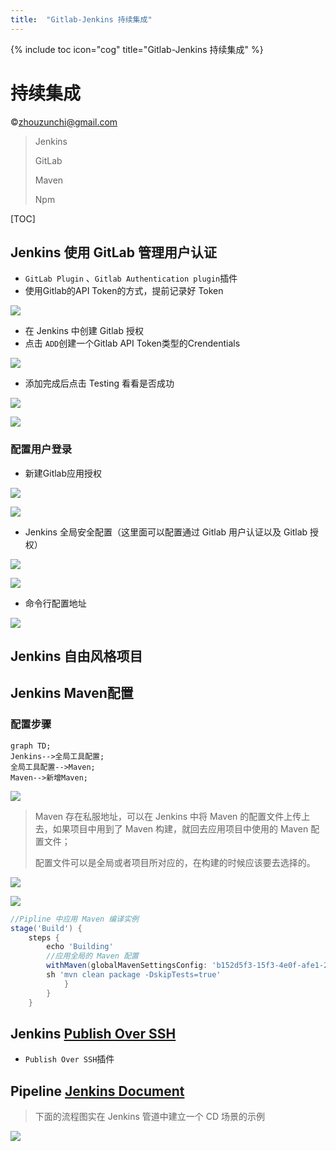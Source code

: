 ```yaml
---
title:  "Gitlab-Jenkins 持续集成"
---
```


{% include toc icon="cog" title="Gitlab-Jenkins 持续集成" %}

# 持续集成

 &copy;zhouzunchi@gmail.com

> Jenkins
>
> GitLab
>
> Maven
>
> Npm

[TOC]

## Jenkins 使用 GitLab 管理用户认证

* `GitLab Plugin` 、`Gitlab Authentication plugin`插件
* 使用Gitlab的API Token的方式，提前记录好 Token

![](images\gitlab05.png)

* 在 Jenkins 中创建 Gitlab 授权
* 点击 `ADD`创建一个Gitlab API Token类型的Crendentials

![](images\gitlab03.png)

* 添加完成后点击 Testing 看看是否成功

![](images\gitlab04.png)

![](images\gitlab06.png)

### 配置用户登录

* 新建Gitlab应用授权

![](images\gitlab02-1.png)

![](images\gitlab02-2.png)

* Jenkins 全局安全配置（这里面可以配置通过 Gitlab 用户认证以及 Gitlab 授权）

![](images\gitlab02-3.png)

![](images\gitlab02-4.png)

* 命令行配置地址

![](images\gitlab02-5.png)

## Jenkins 自由风格项目 



## Jenkins Maven配置

### 配置步骤

```mermaid
graph TD;
Jenkins-->全局工具配置;
全局工具配置-->Maven;
Maven-->新增Maven;
```

![](images/maven01.png)

> Maven 存在私服地址，可以在 Jenkins 中将 Maven 的配置文件上传上去，如果项目中用到了 Maven 构建，就回去应用项目中使用的 Maven 配置文件；
>
> 配置文件可以是全局或者项目所对应的，在构建的时候应该要去选择的。

![](images/maven02.png)

![](images/maven03.png)

```groovy
//Pipline 中应用 Maven 编译实例
stage('Build') {
    steps {
        echo 'Building'
        //应用全局的 Maven 配置
        withMaven(globalMavenSettingsConfig: 'b152d5f3-15f3-4e0f-afe1-2d271dd0e5fc', jdk: 'jdk8u181', maven: 'Maven3.5.4', mavenSettingsConfig: '176f4a20-adee-4072-a29b-5d46dca871df') {
        sh 'mvn clean package -DskipTests=true'
        	}
		}
    }
```



## Jenkins [Publish Over SSH](http://wiki.jenkins-ci.org/display/JENKINS/Publish+Over+SSH+Plugin)

* `Publish Over SSH`插件

## Pipeline [Jenkins Document](https://jenkins.io/doc/book/pipeline/)

> 下面的流程图实在 Jenkins 管道中建立一个 CD 场景的示例

![](.\images\realworld-pipeline-flow.png)

